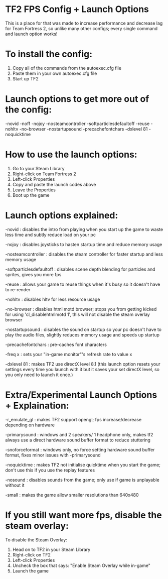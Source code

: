 # TF2 FPS Config + Launch Options

This is a place for that was made to increase performance and decrease lag for Team Fortress 2, so unlike many other configs; every single command and launch option works!

# To install the config:
  1) Copy all of the commands from the autoexec.cfg file
  2) Paste them in your own autoexec.cfg file
  2) Start up TF2


# Launch options to get more out of the config:

-novid -noff -nojoy -nosteamcontroller -softparticlesdefaultoff -reuse -nohltv -no-browser -nostartupsound -precachefontchars -dxlevel 81 -noquicktime


# How to use the launch options:
  1) Go to your Steam Library
  2) Right-click on Team Fortress 2
  3) Left-click Properties
  4) Copy and paste the launch codes above
  5) Leave the Properties
  6) Boot up the game


# Launch options explained:

  -novid : disables the intro from playing when you start up the game to waste less time and subtly reduce load on your pc

  -nojoy : disables joysticks to hasten startup time and reduce memory usage

  -nosteamcontroller : disables the steam controller for faster startup and less memory usage

  -softparticlesdefaultoff : disables scene depth blending for particles and sprites, gives you more fps

  -reuse : allows your game to reuse things when it's busy so it doesn't have to re-render

  -nohltv : disables hltv for less resource usage

  -no-browser : disables html motd browser; stops you from getting kicked for using 'cl_disablehtmlmotd 1', this will not disable the steam overlay browser

  -nostartupsound : disables the sound on startup so your pc doesn't have to play the audio files, slightly reduces memory usage and speeds up startup

  -precachefontchars : pre-caches font characters

  -freq x : sets your "in-game monitor"'s refresh rate to value x

  -dxlevel 81 : makes TF2 use directX level 8.1 (this launch option resets your settings every time you launch with it but it saves your set directX level, so you only need to launch it once.)


# Extra/Experimental Launch Options + Explaination:

  -r_emulate_gl : makes TF2 support opengl; fps increase/decrease depending on hardware

  -primarysound : windows and 2 speakers/ 1 headphone only, makes tf2 always use a direct hardware sound buffer format to reduce stuttering

  -snoforceformat : windows only, no force setting hardware sound buffer format, fixes minor issues with -primarysound

  -noquicktime : makes TF2 not initialise quicktime when you start the game; don't use this if you use the replay features

  -nosound : disables sounds from the game; only use if game is unplayable without it

  -small : makes the game allow smaller resolutions than 640x480


# If you still want more fps, disable the steam overlay:

  To disable the Steam Overlay:
  1) Head on to TF2 in your Steam Library
  2) Right-click on TF2
  3) Left-click Properties
  4) Uncheck the box that says: "Enable Steam Overlay while in-game"
  5) Launch the game
